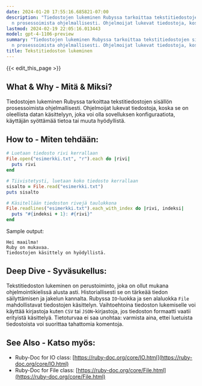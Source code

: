 ```yaml
---
date: 2024-01-20 17:55:16.685821-07:00
description: "Tiedostojen lukeminen Rubyssa tarkoittaa tekstitiedostojen sis\xE4ll\xF6\
  n prosessoimista ohjelmallisesti. Ohjelmoijat lukevat tiedostoja, koska se on oleellista\u2026"
lastmod: 2024-02-19 22:05:16.013443
model: gpt-4-1106-preview
summary: "Tiedostojen lukeminen Rubyssa tarkoittaa tekstitiedostojen sis\xE4ll\xF6\
  n prosessoimista ohjelmallisesti. Ohjelmoijat lukevat tiedostoja, koska se on oleellista\u2026"
title: Tekstitiedoston lukeminen
---
```


{{< edit_this_page >}}

## What & Why - Mitä & Miksi?
Tiedostojen lukeminen Rubyssa tarkoittaa tekstitiedostojen sisällön prosessoimista ohjelmallisesti. Ohjelmoijat lukevat tiedostoja, koska se on oleellista datan käsittelyyn, joka voi olla sovelluksen konfiguraatiota, käyttäjän syöttämää tietoa tai muuta hyödyllistä.

## How to - Miten tehdään:
```Ruby
# Luetaan tiedosto rivi kerrallaan
File.open("esimerkki.txt", "r").each do |rivi|
  puts rivi
end

# Tiivistetysti, luetaan koko tiedosto kerrallaan
sisalto = File.read("esimerkki.txt")
puts sisalto

# Käsitellään tiedoston rivejä taulukkona
File.readlines("esimerkki.txt").each_with_index do |rivi, indeksi|
  puts "#{indeksi + 1}: #{rivi}"
end
```
Sample output:
```
Hei maailma!
Ruby on mukavaa.
Tiedostojen käsittely on hyödyllistä.
```

## Deep Dive - Syväsukellus:
Tekstitiedoston lukeminen on perustoiminto, joka on ollut mukana ohjelmointikielissä alusta asti. Historiallisesti se on tärkeää tiedon säilyttämisen ja jakelun kannalta. Rubyssa `IO`-luokka ja sen alaluokka `File` mahdollistavat tiedostojen käsittelyn. Vaihtoehtoina tiedoston lukemiselle voi käyttää kirjastoja kuten `CSV` tai `JSON`-kirjastoja, jos tiedoston formaatti vaatii erityistä käsittelyä. Tietoturvaa ei saa unohtaa: varmista aina, ettei luetuista tiedostoista voi suorittaa tahattomia komentoja.

## See Also - Katso myös:
- Ruby-Doc for IO class: [https://ruby-doc.org/core/IO.html](https://ruby-doc.org/core/IO.html)
- Ruby-Doc for File class: [https://ruby-doc.org/core/File.html](https://ruby-doc.org/core/File.html)
